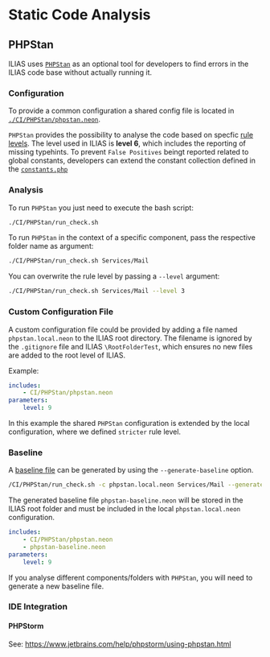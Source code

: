 # Static Code Analysis

## PHPStan

ILIAS uses [`PHPStan`](https://phpstan.org) as an optional tool for developers
to find errors in the ILIAS code base without actually running it.

### Configuration

To provide a common configuration a shared config file is located in
[`./CI/PHPStan/phpstan.neon`](../../CI/PHPStan/phpstan.neon).

`PHPStan` provides the possibility to analyse the code based on specfic
[rule levels](https://phpstan.org/user-guide/rule-levels).
The level used in ILIAS is **level 6**, which includes the reporting of missing typehints.
To prevent `False Positives` beingt reported related to global constants, developers can extend the constant collection
defined in the [`constants.php`](../../CI/PHPStan/constants.php)

### Analysis

To run `PHPStan` you just need to execute the bash script:

```bash
./CI/PHPStan/run_check.sh
```

To run `PHPStan` in the context of a specific component, pass the respective folder name as argument:

```bash
./CI/PHPStan/run_check.sh Services/Mail
```

You can overwrite the rule level by passing a `--level` argument:

```bash
./CI/PHPStan/run_check.sh Services/Mail --level 3
```

### Custom Configuration File

A custom configuration file could be provided by adding a file named `phpstan.local.neon` to the ILIAS root directory.
The filename is ignored by the `.gitignore` file and ILIAS `\RootFolderTest`, which ensures no new files are added
to the root level of ILIAS.

Example:

```yaml
includes:
    - CI/PHPStan/phpstan.neon
parameters:
    level: 9
```

In this example the shared `PHPStan` configuration is extended by the local configuration, where we defined `stricter`
rule level.

### Baseline

A [baseline file](https://phpstan.org/user-guide/baseline) can be generated by using the `--generate-baseline` option.

```bash
/CI/PHPStan/run_check.sh -c phpstan.local.neon Services/Mail --generate-baseline
```

The generated baseline file `phpstan-baseline.neon` will be stored in the ILIAS root folder and must be included in the
local `phpstan.local.neon` configuration.

```yaml
includes:
    - CI/PHPStan/phpstan.neon
    - phpstan-baseline.neon
parameters:
    level: 9
```

If you analyse different components/folders with `PHPStan`, you will need to generate a new baseline file.

### IDE Integration

#### PHPStorm

See: https://www.jetbrains.com/help/phpstorm/using-phpstan.html